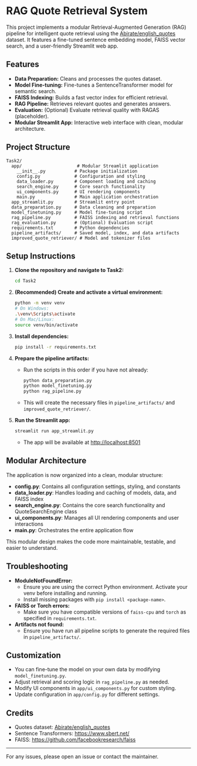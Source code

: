 # RAG Quote Retrieval System

This project implements a modular Retrieval-Augmented Generation (RAG) pipeline for intelligent quote retrieval using the [Abirate/english_quotes](https://huggingface.co/datasets/abirate/english_quotes) dataset. It features a fine-tuned sentence embedding model, FAISS vector search, and a user-friendly Streamlit web app.

## Features
- **Data Preparation:** Cleans and processes the quotes dataset.
- **Model Fine-tuning:** Fine-tunes a SentenceTransformer model for semantic search.
- **FAISS Indexing:** Builds a fast vector index for efficient retrieval.
- **RAG Pipeline:** Retrieves relevant quotes and generates answers.
- **Evaluation:** (Optional) Evaluate retrieval quality with RAGAS (placeholder).
- **Modular Streamlit App:** Interactive web interface with clean, modular architecture.

## Project Structure
```
Task2/
  app/                     # Modular Streamlit application
    __init__.py           # Package initialization
    config.py             # Configuration and styling
    data_loader.py        # Component loading and caching
    search_engine.py      # Core search functionality
    ui_components.py      # UI rendering components
    main.py               # Main application orchestration
  app_streamlit.py        # Streamlit entry point
  data_preparation.py     # Data cleaning and preparation
  model_finetuning.py     # Model fine-tuning script
  rag_pipeline.py         # FAISS indexing and retrieval functions
  rag_evaluation.py       # (Optional) Evaluation script
  requirements.txt        # Python dependencies
  pipeline_artifacts/     # Saved model, index, and data artifacts
  improved_quote_retriever/ # Model and tokenizer files
```

## Setup Instructions

1. **Clone the repository and navigate to Task2:**
   ```sh
   cd Task2
   ```

2. **(Recommended) Create and activate a virtual environment:**
   ```sh
   python -m venv venv
   # On Windows:
   .\venv\Scripts\activate
   # On Mac/Linux:
   source venv/bin/activate
   ```

3. **Install dependencies:**
   ```sh
   pip install -r requirements.txt
   ```

4. **Prepare the pipeline artifacts:**
   - Run the scripts in this order if you have not already:
     ```sh
     python data_preparation.py
     python model_finetuning.py
     python rag_pipeline.py
     ```
   - This will create the necessary files in `pipeline_artifacts/` and `improved_quote_retriever/`.

5. **Run the Streamlit app:**
   ```sh
   streamlit run app_streamlit.py
   ```
   - The app will be available at [http://localhost:8501](http://localhost:8501)

## Modular Architecture

The application is now organized into a clean, modular structure:

- **config.py**: Contains all configuration settings, styling, and constants
- **data_loader.py**: Handles loading and caching of models, data, and FAISS index
- **search_engine.py**: Contains the core search functionality and QuoteSearchEngine class
- **ui_components.py**: Manages all UI rendering components and user interactions
- **main.py**: Orchestrates the entire application flow

This modular design makes the code more maintainable, testable, and easier to understand.

## Troubleshooting
- **ModuleNotFoundError:**
  - Ensure you are using the correct Python environment. Activate your venv before installing and running.
  - Install missing packages with `pip install <package-name>`.
- **FAISS or Torch errors:**
  - Make sure you have compatible versions of `faiss-cpu` and `torch` as specified in `requirements.txt`.
- **Artifacts not found:**
  - Ensure you have run all pipeline scripts to generate the required files in `pipeline_artifacts/`.

## Customization
- You can fine-tune the model on your own data by modifying `model_finetuning.py`.
- Adjust retrieval and scoring logic in `rag_pipeline.py` as needed.
- Modify UI components in `app/ui_components.py` for custom styling.
- Update configuration in `app/config.py` for different settings.

## Credits
- Quotes dataset: [Abirate/english_quotes](https://huggingface.co/datasets/abirate/english_quotes)
- Sentence Transformers: https://www.sbert.net/
- FAISS: https://github.com/facebookresearch/faiss

---

For any issues, please open an issue or contact the maintainer. 